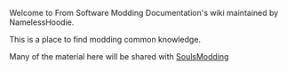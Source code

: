 Welcome to From Software Modding Documentation's wiki maintained by NamelessHoodie.

This is a place to find modding common knowledge.

Many of the material here will be shared with [SoulsModding](http://soulsmodding.wikidot.com/)

